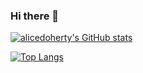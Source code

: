 ### Hi there 👋

<!--
**alicedoherty/alicedoherty** is a ✨ _special_ ✨ repository because its `README.md` (this file) appears on your GitHub profile.
-->

[![alicedoherty's GitHub stats](https://github-readme-stats.vercel.app/api?username=alicedoherty&count_private=true&show_icons=true&theme=cobalt)](https://github.com/anuraghazra/github-readme-stats)

[![Top Langs](https://github-readme-stats.vercel.app/api/top-langs/?username=alicedoherty&layout=compact)](https://github.com/anuraghazra/github-readme-stats)

